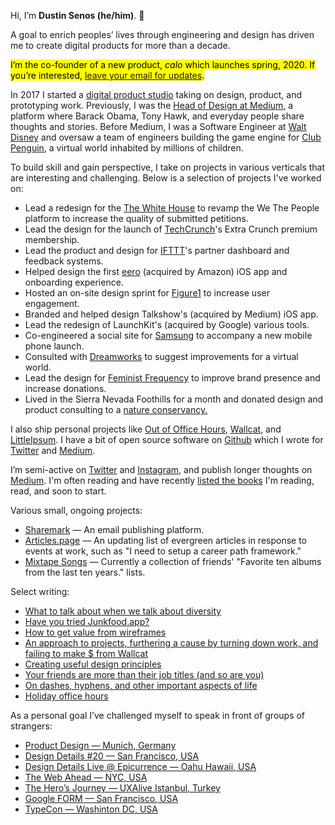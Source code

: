 Hi, I’m **Dustin Senos (he/him)**. 👋

A goal to enrich peoples’ lives through engineering and design has driven me to create digital products for more than a decade.

<mark>I’m the co-founder of a new product, _calo_ which launches spring, 2020. If you’re interested, [leave your email for updates](https://www.producthunt.com/upcoming/calo).</mark>

In 2017 I started a [digital product studio](http://www.smallanimalstudios.com) taking on design, product, and prototyping work. Previously, I was the [Head of Design at Medium](https://medium.com), a platform where Barack Obama, Tony Hawk, and everyday people share thoughts and stories. Before Medium, I was a Software Engineer at [Walt Disney](https://disney.com) and oversaw a team of engineers building the game engine for [Club Penguin](https://clubpenguin.com), a virtual world inhabited by millions of children.

To build skill and gain perspective, I take on projects in various verticals that are interesting and challenging. Below is a selection of projects I've worked on:

* Lead a redesign for the [The White House](https://www.whitehouse.gov/blog/2016/04/21/redesigning-we-people) to revamp the We The People platform to increase the quality of submitted petitions.
* Lead the design for the launch of [TechCrunch](https://techcrunch.com/)'s Extra Crunch premium membership.
* Lead the product and design for [IFTTT](https://ifttt.com)'s partner dashboard and feedback systems.
* Helped design the first [eero](https://eero.com) (acquired by Amazon) iOS app and onboarding experience.
* Hosted an on-site design sprint for [Figure1](https://figure1.com) to increase user engagement.
* Branded and helped design Talkshow's (acquired by Medium) iOS app.
* Lead the redesign of LaunchKit's (acquired by Google) various tools.
* Co-engineered a social site for [Samsung](https://samsung.com) to accompany a new mobile phone launch.
* Consulted with [Dreamworks](https://dreamworks.com) to suggest improvements for a virtual world.
* Lead the design for [Feminist Frequency](https://twitter.com/femfreq) to improve brand presence and increase donations.
* Lived in the Sierra Nevada Foothills for a month and donated design and product consulting to a [nature conservancy.](https://www.amblethere.com/sierrafoothills-2019)

I also ship personal projects like [Out of Office Hours](https://www.outofofficehours.com), [Wallcat](https://beta.wall.cat), and [LittleIpsum](https://itunes.apple.com/ca/app/littleipsum/id405772121?mt=12). I have a bit of open source software on [Github](https://github.com/dustinsenos) which I wrote for [Twitter](https://github.com/twitter/ospriet) and [Medium](https://github.com/Medium/matador).

I’m semi-active on [Twitter](https://twitter.com/dustin) and [Instagram](https://instagram.com/dustin), and publish longer thoughts on [Medium](https://medium.com/@dustin). I'm often reading and have recently [listed the books](/books) I'm reading, read, and soon to start.

Various small, ongoing projects:
*   [Sharemark](https://sharemark.co) — An email publishing platform.
*   [Articles.page](https://articles.page) — An updating list of evergreen articles in response to events at work, such as "I need to setup a career path framework."
*   [Mixtape Songs](http://mixtapesongs.com) — Currently a collection of friends' "Favorite ten albums from the last ten years." lists.

Select writing:

*   [What to talk about when we talk about diversity](https://medium.com/@dustin/what-to-talk-about-when-we-talk-about-diversity-8f782beb3575#.mjtiysn4y)
*   [Have you tried Junkfood.app?](https://medium.com/@dustin/have-you-tried-junkfood-app-f135bb64f95#.hjqai3ui7)
*   [How to get value from wireframes](https://medium.com/@dustin/how-to-get-value-from-wireframes-f40c2cf27960#.3r3urngu5)
*   [An approach to projects, furthering a cause by turning down work, and failing to make $ from Wallcat](https://medium.com/featuredfollow/featured-follow-dustin-senos-fff160c5da80)
*   [Creating useful design principles](https://medium.com/@dustin/thanks-for-writing-the-article-julie-8362fd235ae0#.cu7fstw05)
*   [Your friends are more than their job titles (and so are you)](https://medium.com/@dustin/your-friends-are-more-than-their-job-titles-and-so-are-you-71c3b2f3d0ff#.86zl3s9wn)
*   [On dashes, hyphens, and other important aspects of life](https://medium.com/typography/on-dashes-hyphens-and-other-important-aspects-of-life-989bb7902cf3#.ridy0paxd)
*   [Holiday office hours](https://shift.newco.co/holiday-office-hours-92ea96e6c29f#.80on41mcs)

As a personal goal I’ve challenged myself to speak in front of groups of strangers:

*   [Product Design — Munich, Germany](https://vimeo.com/145071231)
*   [Design Details #20 — San Francisco, USA](https://spec.fm/podcasts/design-details/10733)
*   [Design Details Live @ Epicurrence — Oahu Hawaii, USA](https://spec.fm/podcasts/design-details/18432)
*   [The Web Ahead — NYC, USA](https://5by5.tv/webahead/109)
*   [The Hero’s Journey — UXAlive Istanbul, Turkey](https://www.udemy.com/uxalive-conference/#%2Flecture%2F3032898)
*   [Google FORM — San Francisco, USA](https://www.youtube.com/watch?v=JpJQ3hdVO2M)
*   [TypeCon — Washinton DC, USA](https://vimeo.com/107421894)
